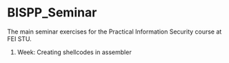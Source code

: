# BISPP_Seminar
The main seminar exercises for the Practical Information Security course at FEI STU.

1. Week: Creating shellcodes in assembler 
